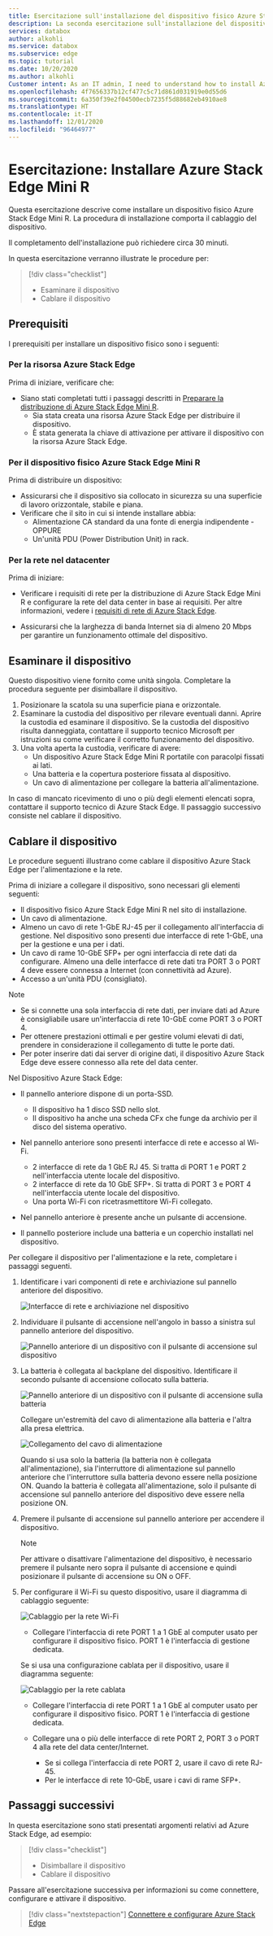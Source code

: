 ```yaml
---
title: Esercitazione sull'installazione del dispositivo fisico Azure Stack Edge Mini R | Microsoft Docs
description: La seconda esercitazione sull'installazione del dispositivo Azure Stack Edge Mini R include le informazioni su come cablare il dispositivo fisico per l'alimentazione e la rete.
services: databox
author: alkohli
ms.service: databox
ms.subservice: edge
ms.topic: tutorial
ms.date: 10/20/2020
ms.author: alkohli
Customer intent: As an IT admin, I need to understand how to install Azure Stack Edge Mini R device in datacenter so I can use it to transfer data to Azure.
ms.openlocfilehash: 4f7656337b12cf477c5c71d861d031919e0d55d6
ms.sourcegitcommit: 6a350f39e2f04500ecb7235f5d88682eb4910ae8
ms.translationtype: HT
ms.contentlocale: it-IT
ms.lasthandoff: 12/01/2020
ms.locfileid: "96464977"
---
```

# <a name="tutorial-install-azure-stack-edge-mini-r"></a>Esercitazione: Installare Azure Stack Edge Mini R

Questa esercitazione descrive come installare un dispositivo fisico Azure Stack Edge Mini R. La procedura di installazione comporta il cablaggio del dispositivo.

Il completamento dell'installazione può richiedere circa 30 minuti.

In questa esercitazione verranno illustrate le procedure per:

> [!div class="checklist"]
> * Esaminare il dispositivo
> * Cablare il dispositivo

## <a name="prerequisites"></a>Prerequisiti

I prerequisiti per installare un dispositivo fisico sono i seguenti:

### <a name="for-the-azure-stack-edge-resource"></a>Per la risorsa Azure Stack Edge

Prima di iniziare, verificare che:

* Siano stati completati tutti i passaggi descritti in [Preparare la distribuzione di Azure Stack Edge Mini R](azure-stack-edge-mini-r-deploy-prep.md).
    * Sia stata creata una risorsa Azure Stack Edge per distribuire il dispositivo.
    * È stata generata la chiave di attivazione per attivare il dispositivo con la risorsa Azure Stack Edge.

 
### <a name="for-the-azure-stack-edge-mini-r-physical-device"></a>Per il dispositivo fisico Azure Stack Edge Mini R

Prima di distribuire un dispositivo:

- Assicurarsi che il dispositivo sia collocato in sicurezza su una superficie di lavoro orizzontale, stabile e piana.
- Verificare che il sito in cui si intende installare abbia:
    - Alimentazione CA standard da una fonte di energia indipendente - OPPURE
    - Un'unità PDU (Power Distribution Unit) in rack. 
    

### <a name="for-the-network-in-the-datacenter"></a>Per la rete nel datacenter

Prima di iniziare:

- Verificare i requisiti di rete per la distribuzione di Azure Stack Edge Mini R e configurare la rete del data center in base ai requisiti. Per altre informazioni, vedere i [requisiti di rete di Azure Stack Edge](azure-stack-edge-mini-r-system-requirements.md#networking-port-requirements).

- Assicurarsi che la larghezza di banda Internet sia di almeno 20 Mbps per garantire un funzionamento ottimale del dispositivo. <!-- engg TBC -->


## <a name="inspect-the-device"></a>Esaminare il dispositivo

Questo dispositivo viene fornito come unità singola. Completare la procedura seguente per disimballare il dispositivo.

1. Posizionare la scatola su una superficie piana e orizzontale.
2. Esaminare la custodia del dispositivo per rilevare eventuali danni. Aprire la custodia ed esaminare il dispositivo. Se la custodia del dispositivo risulta danneggiata, contattare il supporto tecnico Microsoft per istruzioni su come verificare il corretto funzionamento del dispositivo.
3. Una volta aperta la custodia, verificare di avere:
    - Un dispositivo Azure Stack Edge Mini R portatile con paracolpi fissati ai lati.
    - Una batteria e la copertura posteriore fissata al dispositivo. 
    - Un cavo di alimentazione per collegare la batteria all'alimentazione. 

In caso di mancato ricevimento di uno o più degli elementi elencati sopra, contattare il supporto tecnico di Azure Stack Edge. Il passaggio successivo consiste nel cablare il dispositivo.


## <a name="cable-the-device"></a>Cablare il dispositivo

Le procedure seguenti illustrano come cablare il dispositivo Azure Stack Edge per l'alimentazione e la rete.

Prima di iniziare a collegare il dispositivo, sono necessari gli elementi seguenti:

- Il dispositivo fisico Azure Stack Edge Mini R nel sito di installazione.
- Un cavo di alimentazione.
- Almeno un cavo di rete 1-GbE RJ-45 per il collegamento all'interfaccia di gestione. Nel dispositivo sono presenti due interfacce di rete 1-GbE, una per la gestione e una per i dati.
- Un cavo di rame 10-GbE SFP+ per ogni interfaccia di rete dati da configurare. Almeno una delle interfacce di rete dati tra PORT 3 o PORT 4 deve essere connessa a Internet (con connettività ad Azure).  
- Accesso a un'unità PDU (consigliato).

> [!NOTE]
> - Se si connette una sola interfaccia di rete dati, per inviare dati ad Azure è consigliabile usare un'interfaccia di rete 10-GbE come PORT 3 o PORT 4. 
> - Per ottenere prestazioni ottimali e per gestire volumi elevati di dati, prendere in considerazione il collegamento di tutte le porte dati.
> - Per poter inserire dati dai server di origine dati, il dispositivo Azure Stack Edge deve essere connesso alla rete del data center. <!-- engg TBC -->

Nel Dispositivo Azure Stack Edge:

- Il pannello anteriore dispone di un porta-SSD. 

    - Il dispositivo ha 1 disco SSD nello slot. 
    - Il dispositivo ha anche una scheda CFx che funge da archivio per il disco del sistema operativo.
    
- Nel pannello anteriore sono presenti interfacce di rete e accesso al Wi-Fi.

    - 2 interfacce di rete da 1 GbE RJ 45. Si tratta di PORT 1 e PORT 2 nell'interfaccia utente locale del dispositivo.
    - 2 interfacce di rete da 10 GbE SFP+. Si tratta di PORT 3 e PORT 4 nell'interfaccia utente locale del dispositivo. 
    - Una porta Wi-Fi con ricetrasmettitore Wi-Fi collegato.

- Nel pannello anteriore è presente anche un pulsante di accensione. 

- Il pannello posteriore include una batteria e un coperchio installati nel dispositivo. 


Per collegare il dispositivo per l'alimentazione e la rete, completare i passaggi seguenti.

1. Identificare i vari componenti di rete e archiviazione sul pannello anteriore del dispositivo.

    ![Interfacce di rete e archiviazione nel dispositivo](./media/azure-stack-edge-mini-r-deploy-install/ports-front-plane.png)

2. Individuare il pulsante di accensione nell'angolo in basso a sinistra sul pannello anteriore del dispositivo. 

    ![Pannello anteriore di un dispositivo con il pulsante di accensione sul dispositivo](./media/azure-stack-edge-mini-r-deploy-install/device-power-button.png)

3. La batteria è collegata al backplane del dispositivo. Identificare il secondo pulsante di accensione collocato sulla batteria. 

    ![Pannello anteriore di un dispositivo con il pulsante di accensione sulla batteria](./media/azure-stack-edge-mini-r-deploy-install/battery-power-button.png)


    Collegare un'estremità del cavo di alimentazione alla batteria e l'altra alla presa elettrica. 

    ![Collegamento del cavo di alimentazione](./media/azure-stack-edge-mini-r-deploy-install/power-cord-connector-1.png) 

    Quando si usa solo la batteria (la batteria non è collegata all'alimentazione), sia l'interruttore di alimentazione sul pannello anteriore che l'interruttore sulla batteria devono essere nella posizione ON. Quando la batteria è collegata all'alimentazione, solo il pulsante di accensione sul pannello anteriore del dispositivo deve essere nella posizione ON. 

4. Premere il pulsante di accensione sul pannello anteriore per accendere il dispositivo. 
    
    > [!NOTE]
    > Per attivare o disattivare l'alimentazione del dispositivo, è necessario premere il pulsante nero sopra il pulsante di accensione e quindi posizionare il pulsante di accensione su ON o OFF. 

5. Per configurare il Wi-Fi su questo dispositivo, usare il diagramma di cablaggio seguente:

    ![Cablaggio per la rete Wi-Fi](./media/azure-stack-edge-mini-r-deploy-install/wireless-cabled.png)  

    - Collegare l'interfaccia di rete PORT 1 a 1 GbE al computer usato per configurare il dispositivo fisico. PORT 1 è l'interfaccia di gestione dedicata.


    Se si usa una configurazione cablata per il dispositivo, usare il diagramma seguente:
     
    ![Cablaggio per la rete cablata](./media/azure-stack-edge-mini-r-deploy-install/wired-cabled.png)     
    - Collegare l'interfaccia di rete PORT 1 a 1 GbE al computer usato per configurare il dispositivo fisico. PORT 1 è l'interfaccia di gestione dedicata.
    - Collegare una o più delle interfacce di rete PORT 2, PORT 3 o PORT 4 alla rete del data center/Internet.
    
        - Se si collega l'interfaccia di rete PORT 2, usare il cavo di rete RJ-45.
        - Per le interfacce di rete 10-GbE, usare i cavi di rame SFP+.

## <a name="next-steps"></a>Passaggi successivi

In questa esercitazione sono stati presentati argomenti relativi ad Azure Stack Edge, ad esempio:

> [!div class="checklist"]
> * Disimballare il dispositivo
> * Cablare il dispositivo

Passare all'esercitazione successiva per informazioni su come connettere, configurare e attivare il dispositivo.

> [!div class="nextstepaction"]
> [Connettere e configurare Azure Stack Edge](./azure-stack-edge-mini-r-deploy-connect.md)
